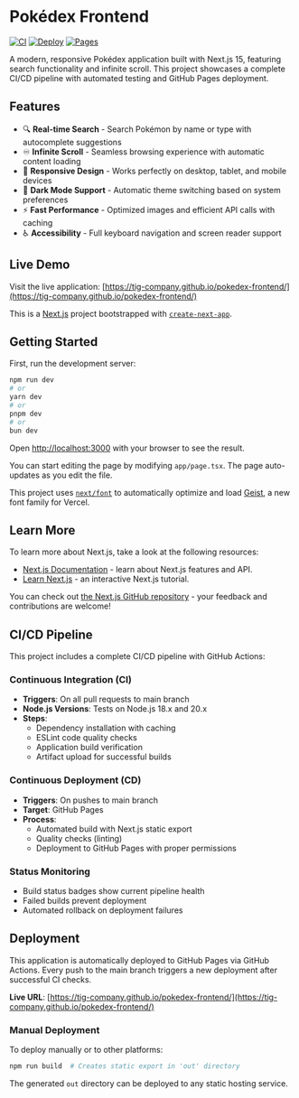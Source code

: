 # Pokédex Frontend

[![CI](https://github.com/tig-company/pokedex-frontend/actions/workflows/ci.yml/badge.svg)](https://github.com/tig-company/pokedex-frontend/actions/workflows/ci.yml)
[![Deploy](https://github.com/tig-company/pokedex-frontend/actions/workflows/deploy.yml/badge.svg)](https://github.com/tig-company/pokedex-frontend/actions/workflows/deploy.yml)
[![Pages](https://img.shields.io/badge/GitHub%20Pages-Live-blue)](https://tig-company.github.io/pokedex-frontend/)

A modern, responsive Pokédex application built with Next.js 15, featuring search functionality and infinite scroll. This project showcases a complete CI/CD pipeline with automated testing and GitHub Pages deployment.

## Features

- 🔍 **Real-time Search** - Search Pokémon by name or type with autocomplete suggestions
- ♾️ **Infinite Scroll** - Seamless browsing experience with automatic content loading
- 📱 **Responsive Design** - Works perfectly on desktop, tablet, and mobile devices
- 🌙 **Dark Mode Support** - Automatic theme switching based on system preferences
- ⚡ **Fast Performance** - Optimized images and efficient API calls with caching
- ♿ **Accessibility** - Full keyboard navigation and screen reader support

## Live Demo

Visit the live application: [https://tig-company.github.io/pokedex-frontend/](https://tig-company.github.io/pokedex-frontend/)

This is a [Next.js](https://nextjs.org) project bootstrapped with [`create-next-app`](https://nextjs.org/docs/app/api-reference/cli/create-next-app).

## Getting Started

First, run the development server:

```bash
npm run dev
# or
yarn dev
# or
pnpm dev
# or
bun dev
```

Open [http://localhost:3000](http://localhost:3000) with your browser to see the result.

You can start editing the page by modifying `app/page.tsx`. The page auto-updates as you edit the file.

This project uses [`next/font`](https://nextjs.org/docs/app/building-your-application/optimizing/fonts) to automatically optimize and load [Geist](https://vercel.com/font), a new font family for Vercel.

## Learn More

To learn more about Next.js, take a look at the following resources:

- [Next.js Documentation](https://nextjs.org/docs) - learn about Next.js features and API.
- [Learn Next.js](https://nextjs.org/learn) - an interactive Next.js tutorial.

You can check out [the Next.js GitHub repository](https://github.com/vercel/next.js) - your feedback and contributions are welcome!

## CI/CD Pipeline

This project includes a complete CI/CD pipeline with GitHub Actions:

### Continuous Integration (CI)
- **Triggers**: On all pull requests to main branch
- **Node.js Versions**: Tests on Node.js 18.x and 20.x
- **Steps**: 
  - Dependency installation with caching
  - ESLint code quality checks
  - Application build verification
  - Artifact upload for successful builds

### Continuous Deployment (CD)
- **Triggers**: On pushes to main branch
- **Target**: GitHub Pages
- **Process**: 
  - Automated build with Next.js static export
  - Quality checks (linting)
  - Deployment to GitHub Pages with proper permissions

### Status Monitoring
- Build status badges show current pipeline health
- Failed builds prevent deployment
- Automated rollback on deployment failures

## Deployment

This application is automatically deployed to GitHub Pages via GitHub Actions. Every push to the main branch triggers a new deployment after successful CI checks.

**Live URL**: [https://tig-company.github.io/pokedex-frontend/](https://tig-company.github.io/pokedex-frontend/)

### Manual Deployment
To deploy manually or to other platforms:

```bash
npm run build  # Creates static export in 'out' directory
```

The generated `out` directory can be deployed to any static hosting service.
